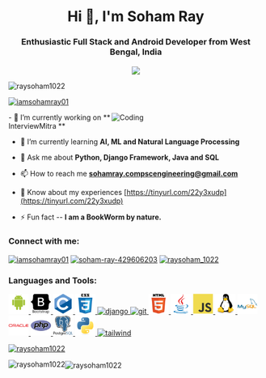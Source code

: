 
<h1 align="center">Hi 👋, I'm Soham Ray</h1>
<h3 align="center">Enthusiastic Full Stack and Android Developer from West Bengal, India</h3>

<p align="center"><img align="center" src="https://github-readme-streak-stats.herokuapp.com/?user=raysoham1022&" /> </p>

<p align="left"> <img src="https://komarev.com/ghpvc/?username=raysoham1022&label=Profile%20views&color=0e75b6&style=flat" alt="raysoham1022" /> </p>

<p align="left"> <a href="https://twitter.com/iamsohamray01" target="blank"><img src="https://img.shields.io/twitter/follow/iamsohamray01?logo=twitter&style=for-the-badge" alt="iamsohamray01" /></a> </p>
<img align="right" alt="Coding" width="300" src="https://cdn.dribbble.com/users/1162077/screenshots/3848914/programmer.gif">
- 🔭 I’m currently working on ** InterviewMitra ** 

- 🌱 I’m currently learning **AI, ML and Natural Language Processing**

- 💬 Ask me about **Python, Django Framework, Java and SQL**

- 📫 How to reach me **sohamray.compscengineering@gmail.com**

- 📄 Know about my experiences [https://tinyurl.com/22y3xudp](https://tinyurl.com/22y3xudp)

- ⚡ Fun fact -- **I am a BookWorm by nature.**

<h3 align="left">Connect with me:</h3>
<p align="left">
<a href="https://twitter.com/iamsohamray01" target="blank"><img align="center" src="https://raw.githubusercontent.com/rahuldkjain/github-profile-readme-generator/master/src/images/icons/Social/twitter.svg" alt="iamsohamray01" height="30" width="40" /></a>
<a href="https://linkedin.com/in/soham-ray-429606203" target="blank"><img align="center" src="https://raw.githubusercontent.com/rahuldkjain/github-profile-readme-generator/master/src/images/icons/Social/linked-in-alt.svg" alt="soham-ray-429606203" height="30" width="40" /></a>
<a href="https://instagram.com/raysoham_1022" target="blank"><img align="center" src="https://raw.githubusercontent.com/rahuldkjain/github-profile-readme-generator/master/src/images/icons/Social/instagram.svg" alt="raysoham_1022" height="30" width="40" /></a>
</p>

<h3 align="left">Languages and Tools:</h3>
<p align="left"> <a href="https://developer.android.com" target="_blank" rel="noreferrer"> <img src="https://raw.githubusercontent.com/devicons/devicon/master/icons/android/android-original-wordmark.svg" alt="android" width="40" height="40"/> </a> <a href="https://getbootstrap.com" target="_blank" rel="noreferrer"> <img src="https://raw.githubusercontent.com/devicons/devicon/master/icons/bootstrap/bootstrap-plain-wordmark.svg" alt="bootstrap" width="40" height="40"/> </a> <a href="https://www.cprogramming.com/" target="_blank" rel="noreferrer"> <img src="https://raw.githubusercontent.com/devicons/devicon/master/icons/c/c-original.svg" alt="c" width="40" height="40"/> </a> <a href="https://www.w3schools.com/css/" target="_blank" rel="noreferrer"> <img src="https://raw.githubusercontent.com/devicons/devicon/master/icons/css3/css3-original-wordmark.svg" alt="css3" width="40" height="40"/> </a> <a href="https://www.djangoproject.com/" target="_blank" rel="noreferrer"> <img src="https://cdn.worldvectorlogo.com/logos/django.svg" alt="django" width="40" height="40"/> </a><a href="https://git-scm.com/" target="_blank" rel="noreferrer"> <img src="https://www.vectorlogo.zone/logos/git-scm/git-scm-icon.svg" alt="git" width="40" height="40"/> </a> <a href="https://www.w3.org/html/" target="_blank" rel="noreferrer"> <img src="https://raw.githubusercontent.com/devicons/devicon/master/icons/html5/html5-original-wordmark.svg" alt="html5" width="40" height="40"/> </a> <a href="https://www.java.com" target="_blank" rel="noreferrer"> <img src="https://raw.githubusercontent.com/devicons/devicon/master/icons/java/java-original.svg" alt="java" width="40" height="40"/> </a> <a href="https://developer.mozilla.org/en-US/docs/Web/JavaScript" target="_blank" rel="noreferrer"> <img src="https://raw.githubusercontent.com/devicons/devicon/master/icons/javascript/javascript-original.svg" alt="javascript" width="40" height="40"/> </a> <a href="https://www.linux.org/" target="_blank" rel="noreferrer"> <img src="https://raw.githubusercontent.com/devicons/devicon/master/icons/linux/linux-original.svg" alt="linux" width="40" height="40"/> </a> <a href="https://www.mysql.com/" target="_blank" rel="noreferrer"> <img src="https://raw.githubusercontent.com/devicons/devicon/master/icons/mysql/mysql-original-wordmark.svg" alt="mysql" width="40" height="40"/> </a> <a href="https://www.oracle.com/" target="_blank" rel="noreferrer"> <img src="https://raw.githubusercontent.com/devicons/devicon/master/icons/oracle/oracle-original.svg" alt="oracle" width="40" height="40"/> </a> <a href="https://www.php.net" target="_blank" rel="noreferrer"> <img src="https://raw.githubusercontent.com/devicons/devicon/master/icons/php/php-original.svg" alt="php" width="40" height="40"/> </a> <a href="https://www.postgresql.org" target="_blank" rel="noreferrer"> <img src="https://raw.githubusercontent.com/devicons/devicon/master/icons/postgresql/postgresql-original-wordmark.svg" alt="postgresql" width="40" height="40"/> </a> <a href="https://www.python.org" target="_blank" rel="noreferrer"> <img src="https://raw.githubusercontent.com/devicons/devicon/master/icons/python/python-original.svg" alt="python" width="40" height="40"/> </a> <a href="https://tailwindcss.com/" target="_blank" rel="noreferrer"> <img src="https://www.vectorlogo.zone/logos/tailwindcss/tailwindcss-icon.svg" alt="tailwind" width="40" height="40"/> </a> </p>

<p align="left"> <a href="https://github.com/ryo-ma/github-profile-trophy"><img src="https://github-profile-trophy.vercel.app/?username=raysoham1022&theme=juicyfresh&row=1&column=6" alt="raysoham1022" /></a> </p>
<p><img align="left" src="https://github-readme-stats.vercel.app/api/top-langs?username=raysoham1022&show_icons=true&locale=en&layout=compact" alt="raysoham1022" /><img align="center" width="395" src="https://github-readme-stats.vercel.app/api?username=raysoham1022&show_icons=true&locale=en" alt="raysoham1022" /></p>



